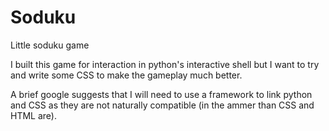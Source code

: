 # Soduku
Little soduku game

I built this game for interaction in python's interactive shell but I want to try and write some CSS to make the gameplay much better. 

A brief google suggests that I will need to use a framework to link python and CSS as they are not naturally compatible (in the ammer than CSS and HTML are). 
